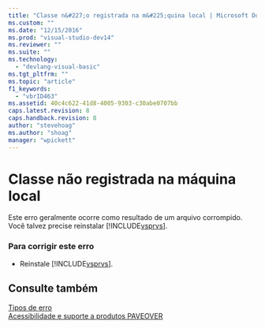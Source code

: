 ```yaml
---
title: "Classe n&#227;o registrada na m&#225;quina local | Microsoft Docs"
ms.custom: ""
ms.date: "12/15/2016"
ms.prod: "visual-studio-dev14"
ms.reviewer: ""
ms.suite: ""
ms.technology: 
  - "devlang-visual-basic"
ms.tgt_pltfrm: ""
ms.topic: "article"
f1_keywords: 
  - "vbrID463"
ms.assetid: 40c4c622-41d8-4005-9303-c30abe0707bb
caps.latest.revision: 8
caps.handback.revision: 8
author: "stevehoag"
ms.author: "shoag"
manager: "wpickett"
---
```

# Classe n&#227;o registrada na m&#225;quina local
Este erro geralmente ocorre como resultado de um arquivo corrompido. Você talvez precise reinstalar [!INCLUDE[vsprvs](../../csharp/includes/vsprvs_md.md)].  
  
### Para corrigir este erro  
  
-   Reinstale [!INCLUDE[vsprvs](../../csharp/includes/vsprvs_md.md)].  
  
## Consulte também  
 [Tipos de erro](../../visual-basic/programming-guide/language-features/error-types.md)   
 [Acessibilidade e suporte a produtos PAVEOVER](http://msdn.microsoft.com/pt-br/14e1d293-7b6d-40a6-bf3e-a92f8ee6c88c)